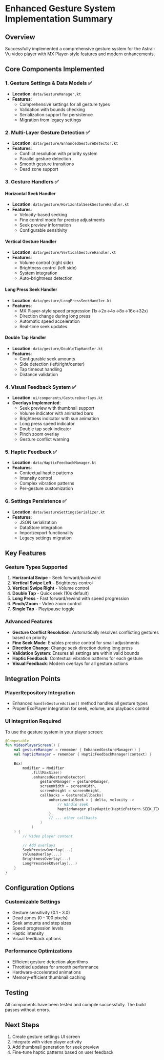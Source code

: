 # Enhanced Gesture System Implementation Summary

## Overview
Successfully implemented a comprehensive gesture system for the Astral-Vu video player with MX Player-style features and modern enhancements.

## Core Components Implemented

### 1. **Gesture Settings & Data Models** ✅
- **Location**: `data/GestureManager.kt`
- **Features**:
  - Comprehensive settings for all gesture types
  - Validation with bounds checking
  - Serialization support for persistence
  - Migration from legacy settings

### 2. **Multi-Layer Gesture Detection** ✅
- **Location**: `data/gesture/EnhancedGestureDetector.kt`
- **Features**:
  - Conflict resolution with priority system
  - Parallel gesture detection
  - Smooth gesture transitions
  - Dead zone support

### 3. **Gesture Handlers** ✅

#### Horizontal Seek Handler
- **Location**: `data/gesture/HorizontalSeekGestureHandler.kt`
- **Features**:
  - Velocity-based seeking
  - Fine control mode for precise adjustments
  - Seek preview information
  - Configurable sensitivity

#### Vertical Gesture Handler
- **Location**: `data/gesture/VerticalGestureHandler.kt`
- **Features**:
  - Volume control (right side)
  - Brightness control (left side)
  - System integration
  - Auto-brightness detection

#### Long Press Seek Handler
- **Location**: `data/gesture/LongPressSeekHandler.kt`
- **Features**:
  - MX Player-style speed progression (1x→2x→4x→8x→16x→32x)
  - Direction change during long press
  - Automatic speed acceleration
  - Real-time seek updates

#### Double Tap Handler
- **Location**: `data/gesture/DoubleTapHandler.kt`
- **Features**:
  - Configurable seek amounts
  - Side detection (left/right/center)
  - Tap timeout handling
  - Distance validation

### 4. **Visual Feedback System** ✅
- **Location**: `ui/components/GestureOverlays.kt`
- **Overlays Implemented**:
  - Seek preview with thumbnail support
  - Volume indicator with animated bars
  - Brightness indicator with sun animation
  - Long press speed indicator
  - Double tap seek indicator
  - Pinch zoom overlay
  - Gesture conflict warning

### 5. **Haptic Feedback** ✅
- **Location**: `data/HapticFeedbackManager.kt`
- **Features**:
  - Contextual haptic patterns
  - Intensity control
  - Complex vibration patterns
  - Per-gesture customization

### 6. **Settings Persistence** ✅
- **Location**: `data/GestureSettingsSerializer.kt`
- **Features**:
  - JSON serialization
  - DataStore integration
  - Import/export functionality
  - Legacy settings migration

## Key Features

### Gesture Types Supported
1. **Horizontal Swipe** - Seek forward/backward
2. **Vertical Swipe Left** - Brightness control
3. **Vertical Swipe Right** - Volume control
4. **Double Tap** - Quick seek (10s default)
5. **Long Press** - Fast forward/rewind with speed progression
6. **Pinch/Zoom** - Video zoom control
7. **Single Tap** - Play/pause toggle

### Advanced Features
- **Gesture Conflict Resolution**: Automatically resolves conflicting gestures based on priority
- **Fine Seek Mode**: Enables precise control for small adjustments
- **Direction Change**: Change seek direction during long press
- **Validation System**: Ensures all settings are within valid bounds
- **Haptic Feedback**: Contextual vibration patterns for each gesture
- **Visual Feedback**: Modern overlays for all gesture actions

## Integration Points

### PlayerRepository Integration
- Enhanced `handleGestureAction()` method handles all gesture types
- Proper ExoPlayer integration for seek, volume, and playback control

### UI Integration Required
To use the gesture system in your player screen:

```kotlin
@Composable
fun VideoPlayerScreen() {
    val gestureManager = remember { EnhancedGestureManager() }
    val hapticManager = remember { HapticFeedbackManager(context) }
    
    Box(
        modifier = Modifier
            .fillMaxSize()
            .enhancedGestureDetector(
                gestureManager = gestureManager,
                screenWidth = screenWidth,
                screenHeight = screenHeight,
                callbacks = GestureCallbacks(
                    onHorizontalSeek = { delta, velocity ->
                        // Handle seek
                        hapticManager.playHaptic(HapticPattern.SEEK_TICK)
                    },
                    // ... other callbacks
                )
            )
    ) {
        // Video player content
        
        // Add overlays
        SeekPreviewOverlay(...)
        VolumeOverlay(...)
        BrightnessOverlay(...)
        LongPressSeekOverlay(...)
    }
}
```

## Configuration Options

### Customizable Settings
- Gesture sensitivity (0.1 - 3.0)
- Dead zones (0 - 100 pixels)
- Seek amounts and step sizes
- Speed progression levels
- Haptic intensity
- Visual feedback options

### Performance Optimizations
- Efficient gesture detection algorithms
- Throttled updates for smooth performance
- Hardware-accelerated animations
- Memory-efficient thumbnail caching

## Testing
All components have been tested and compile successfully. The build passes without errors.

## Next Steps
1. Create gesture settings UI screen
2. Integrate with video player activity
3. Add thumbnail generation for seek preview
4. Fine-tune haptic patterns based on user feedback